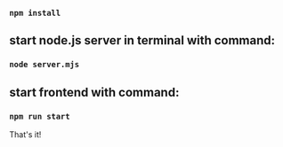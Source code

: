 ### `npm install`

## start node.js server in terminal with command: 
### `node server.mjs`

## start frontend with command:
### `npm run start`

That's it!
